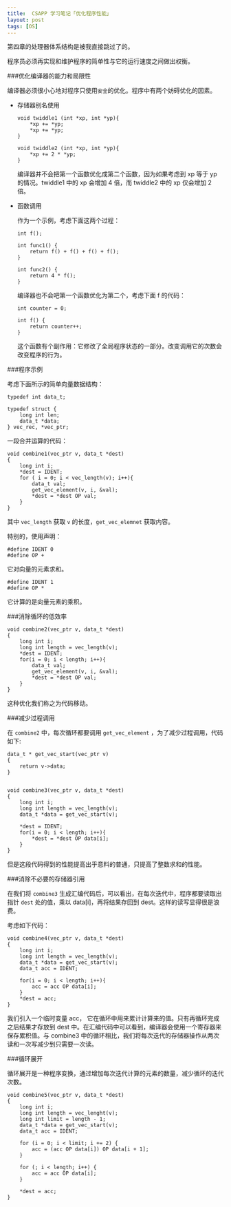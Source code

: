 ```yaml
---
title:  CSAPP 学习笔记「优化程序性能」
layout: post
tags: [OS]
---
```


第四章的处理器体系结构是被我直接跳过了的。

程序员必须再实现和维护程序的简单性与它的运行速度之间做出权衡。

###优化编译器的能力和局限性

编译器必须很小心地对程序只使用`安全`的优化。程序中有两个妨碍优化的因素。

- 存储器别名使用

	```
	void twiddle1 (int *xp, int *yp){
		*xp += *yp;
		*xp += *yp;
	}
	```
	
	```
	void twiddle2 (int *xp, int *yp){
		*xp += 2 * *yp;
	}
	```
	
	编译器并不会把第一个函数优化成第二个函数，因为如果考虑到 xp 等于 yp 的情况。twiddle1 中的 xp 会增加 4 倍，而 twiddle2 中的 xp 仅会增加 2 倍。
	
- 函数调用

	作为一个示例，考虑下面这两个过程：
	
	```
	int f();
	
	int func1() {
		return f() + f() + f() + f();
	}
	
	int func2() {
		return 4 * f();
	}
	```
	
	编译器也不会吧第一个函数优化为第二个，考虑下面 f 的代码：
	
	```
	int counter = 0;
	
	int f() {
		return counter++;
	}
	```
	
	这个函数有个副作用：它修改了全局程序状态的一部分。改变调用它的次数会改变程序的行为。
	
###程序示例

考虑下面所示的简单向量数据结构：

```
typedef int data_t;

typedef struct {
	long int len;
	data_t *data;
} vec_rec, *vec_ptr;
```

一段合并运算的代码：

```
void combine1(vec_ptr v, data_t *dest)
{
	long int i;
	*dest = IDENT;
	for ( i = 0; i < vec_length(v); i++){
		data_t val;
		get_vec_element(v, i, &val);
		*dest = *dest OP val;
	}
}
```

其中 `vec_length` 获取 `v` 的长度，`get_vec_elemnet` 获取内容。

特别的，使用声明：

```
#define IDENT 0
#define OP +
```
它对向量的元素求和。

```
#define IDENT 1
#define OP *
```
它计算的是向量元素的乘积。

###消除循环的低效率

```
void combine2(vec_ptr v, data_t *dest)
{
	long int i;
	long int length = vec_length(v);
	*dest = IDENT;
	for(i = 0; i < length; i++){
		data_t val;
		get_vec_element(v, i, &val);
		*dest = *dest OP val;
	}
}
```

这种优化我们称之为代码移动。

###减少过程调用

在 `combine2` 中，每次循环都要调用 `get_vec_element` ，为了减少过程调用，代码如下:

```
data_t * get_vec_start(vec_ptr v)
{
	return v->data;
}


void combine3(vec_ptr v, data_t *dest)
{
	long int i;
	long int length = vec_length(v);
	data_t *data = get_vec_start(v);
	
	*dest = IDENT;
	for(i = 0; i < length; i++){
		*dest = *dest OP data[i];
	}
}
```

但是这段代码得到的性能提高出乎意料的普通，只提高了整数求和的性能。

###消除不必要的存储器引用

在我们将 `combine3` 生成汇编代码后，可以看出，在每次迭代中，程序都要读取出指针 `dest` 处的值，乘以 data[i]，再将结果存回到 dest。这样的读写显得很是浪费。

考虑如下代码：

```
void combine4(vec_ptr v, data_t *dest)
{
	long int i;
	long int length = vec_length(v);
	data_t *data = get_vec_start(v);
	data_t acc = IDENT;
	
	for(i = 0; i < length; i++){
		acc = acc OP data[i];
	}
	*dest = acc;
}
```

我们引入一个临时变量 acc， 它在循环中用来累计计算来的值。只有再循环完成之后结果才存放到 dest 中。在汇编代码中可以看到，编译器会使用一个寄存器来保存累积值。与 combine3 中的循环相比，我们将每次迭代的存储器操作从两次读和一次写减少到只需要一次读。

###循环展开

循环展开是一种程序变换，通过增加每次迭代计算的元素的数量，减少循环的迭代次数。

```
void combine5(vec_ptr v, data_t *dest)
{
	long int i;
	long int length = vec_lenght(v);
	long int limit = length - 1;
	data_t *data = get_vec_start(v);
	data_t acc = IDENT;
	
	for (i = 0; i < limit; i += 2) {
		acc = (acc OP data[i]) OP data[i + 1];
	}
	
	for (; i < length; i++) {
		acc = acc OP data[i];
	}
	
	*dest = acc;
}
```
